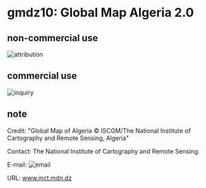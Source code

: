 # gmdz10: Global Map Algeria 2.0
## non-commercial use
![attribution](https://globalmaps.github.io/globalmaps/attribution.png)
## commercial use
![inquiry](https://globalmaps.github.io/globalmaps/inquiry.png)

## note
Credit: "Global Map of Algeria © ISCGM/The National Institute of Cartography and Remote Sensing, Algeria" 

Contact: The National Institute of Cartography and Remote Sensing.

E-mail: ![email](https://www.iscgm.org/gmd/images/email/algeria.png)

URL: www.inct.mdn.dz
